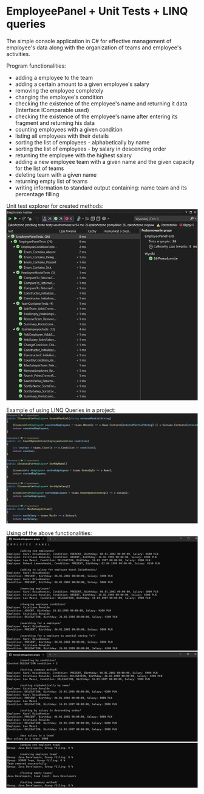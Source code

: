 # EmployeePanel + Unit Tests + LINQ queries

The simple console application in C# for effective management of employee's data along with the organization of teams and employee's activities.

Program functionalities:
- adding a employee to the team
- adding a certain amount to a given employee's salary
- removing the employee completely
- changing the employee's condition
- checking the existence of the employee's name and returning it data (Interface IComparable used)
- checking the existence of the employee's name after entering its fragment and returning his data
- counting employees with a given condition
- listing all employees with their details
- sorting the list of employees - alphabetically by name
- sorting the list of employees - by salary in descending order
- returning the employee with the highest salary
- adding a new employee team with a given name and the given capacity for the list of teams
- deleting team with a given name
- returning empty list of teams
- writing information to standard output containing: name team and its percentage filling

Unit test explorer for created methods:
![1](https://github.com/karoldziadkowiec/EmployeePanel-UnitTests-LINQ/blob/master/photos/1.png)

Example of using LINQ Queries in a project:
![2](https://github.com/karoldziadkowiec/EmployeePanel-UnitTests-LINQ/blob/master/photos/2.png)

Using of the above functionalities:
![3](https://github.com/karoldziadkowiec/EmployeePanel-UnitTests-LINQ/blob/master/photos/3.png)
![4](https://github.com/karoldziadkowiec/EmployeePanel-UnitTests-LINQ/blob/master/photos/4.png)
![5](https://github.com/karoldziadkowiec/EmployeePanel-UnitTests-LINQ/blob/master/photos/5.png)
